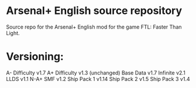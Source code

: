 # Arsenal+ English source repository
Source repo for the Arsenal+ English mod for the game FTL: Faster Than Light.

# Versioning:
A- Difficulty v1.7
A+ Difficulty v1.3 (unchanged)
Base Data v1.7
Infinite v2.1
LLDS v1.1
N-A+ SMF v1.2
Ship Pack 1 v1.14
Ship Pack 2 v1.5
Ship Pack 3 v1.4

